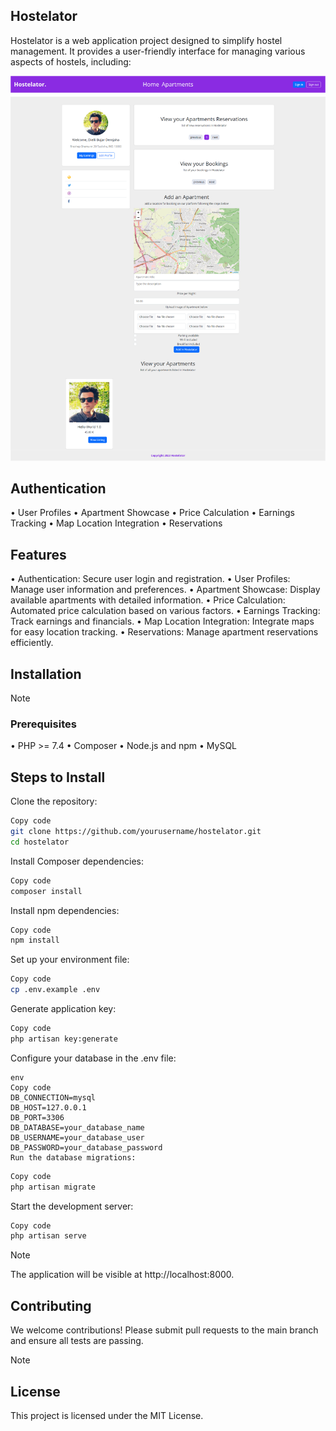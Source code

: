 ## Hostelator
Hostelator is a web application project designed to simplify hostel management. It provides a user-friendly interface for managing various aspects of hostels, including:

![Example Screenshot](hostelator-screenshot.png)

## Authentication
• User Profiles
• Apartment Showcase
• Price Calculation
• Earnings Tracking
• Map Location Integration
• Reservations

## Features
• Authentication: Secure user login and registration.
• User Profiles: Manage user information and preferences.
• Apartment Showcase: Display available apartments with detailed information.
• Price Calculation: Automated price calculation based on various factors.
• Earnings Tracking: Track earnings and financials.
• Map Location Integration: Integrate maps for easy location tracking.
• Reservations: Manage apartment reservations efficiently.

## Installation

>[!NOTE]
> ### Prerequisites
>• PHP >= 7.4
>• Composer
>• Node.js and npm
>• MySQL

## Steps to Install

Clone the repository:

```bash
Copy code
git clone https://github.com/yourusername/hostelator.git
cd hostelator
```
Install Composer dependencies:

```bash
Copy code
composer install
```
Install npm dependencies:

```bash
Copy code
npm install
```

Set up your environment file:

```bash
Copy code
cp .env.example .env
```

Generate application key:

```bash
Copy code
php artisan key:generate
```

Configure your database in the .env file:
```
env
Copy code
DB_CONNECTION=mysql
DB_HOST=127.0.0.1
DB_PORT=3306
DB_DATABASE=your_database_name
DB_USERNAME=your_database_user
DB_PASSWORD=your_database_password
Run the database migrations:
```

```bash
Copy code
php artisan migrate
```

Start the development server:

```bash
Copy code
php artisan serve
```
>[!NOTE]
> The application will be visible at http://localhost:8000.

## Contributing
We welcome contributions! Please submit pull requests to the main branch and ensure all tests are passing.

>[!NOTE]
> ## License
> This project is licensed under the MIT License.
